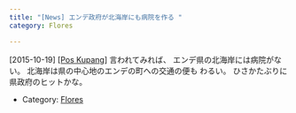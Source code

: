```yaml
---
title: "[News] エンデ政府が北海岸にも病院を作る "
category: Flores

---
```


[2015-10-19] [[Pos Kupang]](http://dlvr.it/CTx2pV)  言われてみれば、
エンデ県の北海岸には病院がない。
北海岸は県の中心地のエンデの町への交通の便も
わるい。
ひさかたぶりに県政府のヒットかな。

- Category: [Flores](https://merapano.github.io/categories.html#Flores)

